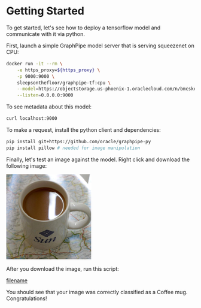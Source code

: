 # Getting Started

To get started, let's see how to deploy a tensorflow model and communicate with
it via python.

First, launch a simple GraphPipe model server that is serving squeezenet on
CPU:

```bash
docker run -it --rm \
    -e https_proxy=${https_proxy} \
    -p 9000:9000 \
    sleepsonthefloor/graphpipe-tf:cpu \
    --model=https://objectstorage.us-phoenix-1.oraclecloud.com/n/bmcskeppareuser/b/c4/o/squeezenet.pb \
    --listen=0.0.0.0:9000
```

To see metadata about this model:

```bash
curl localhost:9000
```

To make a request, install the python client and dependencies:

```bash
pip install git+https://github.com/oracle/graphpipe-py
pip install pillow # needed for image manipulation
```

Finally, let's test an image against the model. Right click and download the
following image:

![image](_media/mug227.png)

After you download the image, run this script:

[filename](_examples/_squeezenet_req.python ':include :type=code')

You should see that your image was correctly classified as a Coffee mug.
Congratulations!
